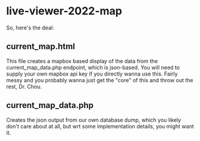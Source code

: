 # live-viewer-2022-map
So, here's the deal:

## current_map.html
  This file creates a mapbox based display of the data from the current_map_data.php endpoint, which is json-based. You will need to supply your own mapbox api key if you directly wanna use this. 
  Fairly messy and you probably wanna just get the "core" of this and throw out the rest, Dr. Chou.

## current_map_data.php
  Creates the json output from our own database dump, which you likely don't care about at all, but wrt some implementation details, you might want it.
